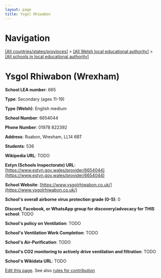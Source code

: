 ```yaml
---
layout: page
title: Ysgol Rhiwabon
---
```

# Navigation

[[All countries/states/provinces]](../../..) > [[All Welsh local educational authority]](../..) > [[All schools in local educational authority]](..)

# Ysgol Rhiwabon (Wrexham)

**School LEA number**: 665

**Type**: Secondary (ages 11-19)

**Type (Welsh)**: English medium

**School Number**: 6654044

**Phone Number**: 01978 822392

**Address**: Ruabon, Wrexham, LL14 6BT

**Students**: 536

**Wikipedia URL**: TODO

**Estyn (Schools Inspectorate) URL**: [https://www.estyn.gov.wales/provider/6654044](https://www.estyn.gov.wales/provider/6654044)

**School Website**: [https://www.ysgolrhiwabon.co.uk/](https://www.ysgolrhiwabon.co.uk/)

**School's overall airborne virus protection grade (0-5)**: 0

**Discord, Facebook, or WhatsApp group for discovery/advocacy for THIS school**: TODO

**School's policy on Ventilation**: TODO

**School's Ventilation Work Completion**: TODO

**School's Air-Purification**: TODO

**School's CO2 monitoring to actively drive ventilation and filtration**: TODO

**School's Wikidata URL**: TODO




[Edit this page](https://github.com/VentilationProject/Wales/edit/prif/./Wrexham/Ysgol_Rhiwabon.md). See also [rules for contribution](../../../contribution-rules/)